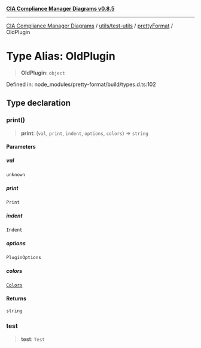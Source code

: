 [**CIA Compliance Manager Diagrams v0.8.5**](../../../../../README.md)

***

[CIA Compliance Manager Diagrams](../../../../../modules.md) / [utils/test-utils](../../../README.md) / [prettyFormat](../README.md) / OldPlugin

# Type Alias: OldPlugin

> **OldPlugin**: `object`

Defined in: node\_modules/pretty-format/build/types.d.ts:102

## Type declaration

### print()

> **print**: (`val`, `print`, `indent`, `options`, `colors`) => `string`

#### Parameters

##### val

`unknown`

##### print

`Print`

##### indent

`Indent`

##### options

`PluginOptions`

##### colors

[`Colors`](Colors.md)

#### Returns

`string`

### test

> **test**: `Test`
